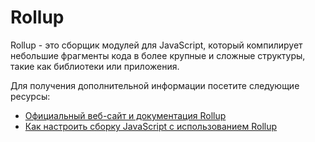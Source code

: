 # Rollup

Rollup - это сборщик модулей для JavaScript, который компилирует небольшие фрагменты кода в более крупные и сложные структуры, такие как библиотеки или приложения.

Для получения дополнительной информации посетите следующие ресурсы:

- [Официальный веб-сайт и документация Rollup](https://rollupjs.org/)
- [Как настроить сборку JavaScript с использованием Rollup](https://www.youtube.com/watch?v=ICYLOZuFMz8)
